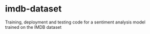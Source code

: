 # imdb-dataset
Training, deployment and testing code for a sentiment analysis model trained on the IMDB dataset
